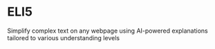 # ELI5
Simplify complex text on any webpage using AI-powered explanations tailored to various understanding levels
